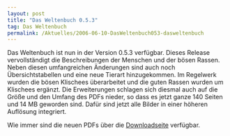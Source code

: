 ```yaml
---
layout: post
title: "Das Weltenbuch 0.5.3"
tag: Das Weltenbuch
permalink: /Aktuelles/2006-06-10-DasWeltenbuch053-dasweltenbuch
---
```


Das Weltenbuch ist nun in der Version 0.5.3 verfügbar. Dieses Release vervollständigt die Beschreibungen der Menschen und der bösen Rassen. Neben diesen umfangreichen Änderungen sind auch noch Übersichtstabellen und eine neue Tierart hinzugekommen. Im Regelwerk wurden die bösen Klischees überarbeitet und die guten Rassen wurden um Klischees ergänzt. Die Erweiterungen schlagen sich diesmal auch auf die Größe und den Umfang des PDFs nieder, so dass es jetzt ganze 140 Seiten und 14 MB geworden sind. Dafür sind jetzt alle Bilder in einer höheren Auflösung integriert.

Wie immer sind die neuen PDFs über die [Downloadseite](https://dasweltenbuch.jcgames.de/Publikationen/) verfügbar.

